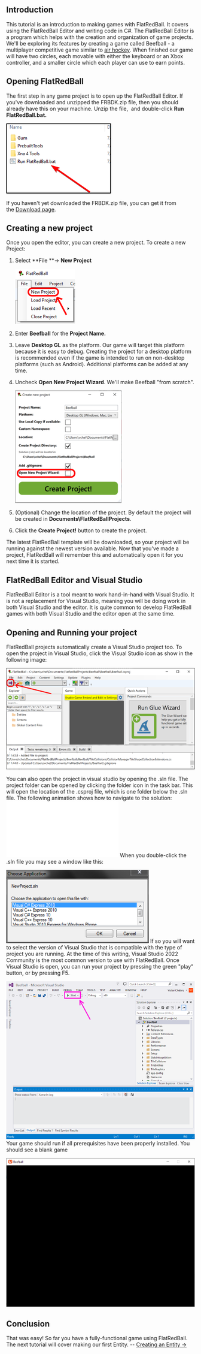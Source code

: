 ## Introduction

This tutorial is an introduction to making games with FlatRedBall. It covers using the FlatRedBall Editor and writing code in C#. The FlatRedBall Editor is a program which helps with the creation and organization of game projects. We'll be exploring its features by creating a game called Beefball - a multiplayer competitive game similar to [air hockey](https://en.wikipedia.org/wiki/Air_hockey). When finished our game will have two circles, each movable with either the keyboard or an Xbox controller, and a smaller circle which each player can use to earn points.

## Opening FlatRedBall

The first step in any game project is to open up the FlatRedBall Editor. If you've downloaded and unzipped the FRBDK.zip file, then you should already have this on your machine. Unzip the file,  and double-click **Run FlatRedBall.bat.**

![](/media/2023-08-img_64cbd09e989f7.png)

If you haven't yet downloaded the FRBDK.zip file, you can get it from the [Download page](/download/.md).

## Creating a new project

Once you open the editor, you can create a new project. To create a new Project:

1.  Select **File **-\> **New Project**

    ![](/media/2022-01-img_61d256005734c.png)

2.  Enter **Beefball** for the **Project Name.**

3.  Leave **Desktop GL** as the platform. Our game will target this platform because it is easy to debug. Creating the project for a desktop platform is recommended even if the game is intended to run on non-desktop platforms (such as Android). Additional platforms can be added at any time.

4.  Uncheck **Open New Project Wizard**. We'll make Beefball "from scratch".

    ![](/media/2023-07-img_64a8393f6368b.png)

5.  (Optional) Change the location of the project. By default the project will be created in **Documents\FlatRedBallProjects**.

6.  Click the **Create Project!** button to create the project.

The latest FlatRedBall template will be downloaded, so your project will be running against the newest version available. Now that you've made a project, FlatRedBall will remember this and automatically open it for you next time it is started.

## FlatRedBall Editor and Visual Studio

FlatRedBall Editor is a tool meant to work hand-in-hand with Visual Studio. It is not a replacement for Visual Studio, meaning you will be doing work in both Visual Studio and the editor. It is quite common to develop FlatRedBall games with both Visual Studio and the editor open at the same time.

## Opening and Running your project

FlatRedBall projects automatically create a Visual Studio project too. To open the project in Visual Studio, click the Visual Studio icon as show in the following image:

![Screenshot of Glue showing the Beefball project loaded with the Open Project in Visual Studio button highlighted.](/media/2016-01-2022-03-12-09_15_09-Beefball-Open-Project.png)

You can also open the project in visual studio by opening the .sln file. The project folder can be opened by clicking the folder icon in the task bar. This will open the location of the .csproj file, which is one folder below the .sln file. The following animation shows how to navigate to the solution: [![](/wp-content/uploads/2016/01/03_08-09-28.gif.md)](/wp-content/uploads/2016/01/03_08-09-28.gif.md) When you double-click the .sln file you may see a window like this:

![VSVersionSelector.PNG](/media/migrated_media-VSVersionSelector.PNG) If so you will want to select the version of Visual Studio that is compatible with the type of project you are running. At the time of this writing, Visual Studio 2022 Community is the most common version to use with FlatRedBall. Once Visual Studio is open, you can run your project by pressing the green "play" button, or by pressing F5.

![PlayButtonInVisualStudio.png](/media/migrated_media-PlayButtonInVisualStudio.png) Your game should run if all prerequisites have been properly installed. You should see a blank game

![](/media/2020-07-img_5f07b32cc4a28.png)

## Conclusion

That was easy! So far you have a fully-functional game using FlatRedBall. The next tutorial will cover making our first Entity. -- [Creating an Entity -\>](/documentation/tutorials/tutorials-beefball/tutorials-beefball-creating-an-entity/.md "Tutorials:Beefball:Creating an Entity")
